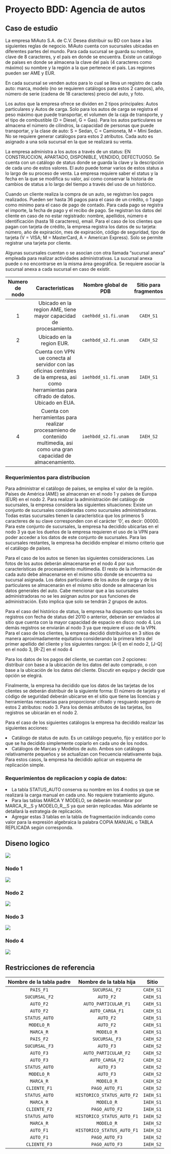 # Proyecto BDD: Agencia de autos


## Caso de estudio

La empresa MiAuto S.A. de C.V. Desea distribuir su BD con base a las siguientes reglas de negocio. MiAuto cuenta con sucursales ubicadas en diferentes partes del mundo. Para cada sucursal se guarda su nombre, clave de 8 caracteres, y el país en donde se encuentra. Existe un catálogo de países en donde se almacena la clave del país (4 caracteres como máximo) su nombre y la región a la que pertenece el país. Las regiones pueden ser AME y EUR.

En cada sucursal se venden autos para lo cual se lleva un registro de cada auto: marca, modelo (no se requieren catálogos para estos 2 campos), año, número de serie (cadena de 18 caracteres) precio del auto, y foto.

Los autos que la empresa ofrece se dividen en 2 tipos principales: Autos particulares y Autos de carga. Solo para los autos de carga se registra el peso máximo que puede transportar, el volumen de la caja de transporte, y el tipo de combustible (D = Diesel, G = Gas). Para los autos particulares se
almacena el número de cilindros, la capacidad de personas que puede transportar, y la clase de auto: S = Sedan, C = Camioneta, M = Mini Sedan. No se requiere generar catálogos para estos 2 atributos. Cada auto es asignado a una sola sucursal en la que se realizará su venta.

La empresa administra a los autos a través de un status: EN CONSTRUCCION, APARTADO, DISPONIBLE, VENDIDO, DEFECTUOSO. Se cuenta con un catálogo de status donde se guarda la clave y la descripción de cada uno de estos valores. El auto puede tomar varios de estos status a lo largo de su
proceso de venta. La empresa requiere saber el status y la fecha en la que se modifica su valor, así como conservar la historia de cambios de status a lo largo del tiempo a través del uso de un histórico.

Cuando un cliente realiza la compra de un auto, se registran los pagos realizados. Pueden ser hasta 36 pagos para el caso de un crédito, o 1 pago como mínimo para el caso de pago de contado. Para cada pago se registra el importe, la fecha de pago y el recibo de pago. Se registran los datos del cliente en caso de no estar registrado: nombre, apellidos, número e identificación (hasta 18 caracteres), email. Para el caso de los clientes que pagan con tarjeta de crédito, la empresa registra los datos de su tarjeta: número, año de expiración, mes de expiración, código de seguridad, tipo de tarjeta (V = VISA; M = MasterCard, A = American Express). Solo se permite registrar una tarjeta por cliente.

Algunas sucursales cuentan o se asocian con otra llamada “sucursal anexa” empleada para realizar actividades administrativas. La sucursal anexa puede o no encontrarse en la misma área geográfica. Se requiere asociar la sucursal anexa a cada sucursal en caso de existir.

|Numero de nodo|Caracteristicas|Nombre global de PDB|Sitio para fragmentos|
|:------------:|:-------------:|:------------------:|:-------------------:|
|1|Ubicado en la region AME, tiene mayor capacidad de procesamiento.|`caehbdd_s1.fi.unam`|`CAEH_S1`|
|2|Ubicado en la region EUR.|`caehbdd_s2.fi.unam`|`CAEH_S2`|
|3|Cuenta con VPN ue conecta al servidor con las oficinas centrales de la empresa, asi como herramientas para cifrado de datos. Ubicado en EUA.|`iaehbdd_s1.fi.unam`|`IAEH_S1`|
|4|Cuenta con herramientas para realizar procesamieno de contenido multimedia, asi como una gran capacidad de almacenamiento.|`iaehbdd_s2.fi.unam`|`IAEH_S2`|

### Requerimientos para distribucion

Para administrar el catálogo de países, se emplea el valor de la región. Países de América (AME) se almacenan en el nodo 1 y países de Europa (EUR) en el nodo 2. Para realizar la administración del catálogo de sucursales, la empresa considera las siguientes situaciones: Existe un conjunto de sucursales consideradas como sucursales administradoras. Todas estas sucursales tienen la característica que los primeros 5 caracteres de su clave corresponden con el carácter ‘0’, es decir: 00000. Para este conjunto de sucursales, la empresa ha decidido ubicarlas en el nodo 3 ya que los dueños de la empresa requieren el uso de la VPN para poder acceder a los datos de este conjunto de sucursales. Para las sucursales restantes, la empresa ha decidido emplear el mismo criterio que el catálogo de países.

Para el caso de los autos se tienen las siguientes consideraciones. Las fotos de los autos deberán almacenarse en el nodo 4 por sus características de procesamiento multimedia. El resto de la información de cada auto debe almacenarse en el mismo sitio donde se encuentra su sucursal asignada. Los datos particulares de los autos de carga y de los particulares se almacenarán en el mismo sitio donde se almacenan los datos generales del auto. Cabe mencionar que a las sucursales administradoras no se les asignan autos por sus funciones de administración. Esto implica que solo se tendrán 2 grupos de autos.

Para el caso del histórico de status, la empresa ha dispuesto que todos los registros con fecha de status del 2010 o anterior, deberán ser enviados al sitio que cuenta con la mayor capacidad de espacio en disco: nodo 4. Los demás registros se enviarán al nodo 3 ya que requiere el uso de la VPN.
Para el caso de los clientes, la empresa decidió distribuirlos en 3 sitios de manera aproximadamente equitativa considerando la primera letra del primer apellido del cliente y los siguientes rangos: [A-I] en el nodo 2, [J-Q] en el nodo 3, [R-Z] en el nodo 4

Para los datos de los pagos del cliente, se cuentan con 2 opciones: distribuir con base a la ubicación de los datos del auto comprado, o con base a la ubicación de los datos del cliente. Discutir en equipo y decidir que opción se elegirá.

Finalmente, la empresa ha decidido que los datos de las tarjetas de los clientes se deberán distribuir de la siguiente forma: El número de tarjeta y el código de seguridad deberán ubicarse en el sitio que tiene las licencias y herramientas necesarias para proporcionar cifrado y resguardo seguro de estos 2 atributos: nodo 3. Para los demás atributos de las tarjetas, los registros se ubicarán en el nodo 2.

Para el caso de los siguientes catálogos la empresa ha decidido realizar las siguientes acciones:
<li>Catálogo de status de auto. Es un catálogo pequeño, fijo y estático por lo que se ha decidido simplemente copiarlo en cada uno de los nodos.
<li>Catálogos de Marcas y Modelos de auto. Ambos son catálogos relativamente pequeños y se actualizan con frecuencia relativamente baja. Para estos casos, la empresa ha decidido aplicar un esquema de replicación simple.
  
### Requerimientos de replicacion y copia de datos:
<li>La tabla STATUS_AUTO conserva su nombre en los 4 nodos ya que se realizará la carga manual en cada uno. No requiere tratamiento alguno.
<li>Para las tablas MARCA Y MODELO, se deberán renombrar por MARCA_R_<INICIALES>_S<N> y MODELO_R_<INICIALES>_S<N> ya que serán replicadas. Más adelante se detallará la estrategia de replicación.
<li>Agregar estas 3 tablas en la tabla de fragmentación indicando como valor para la expresión algebraica la palabra COPIA MANUAL o TABLA REPLICADA según corresponda.


## Diseno logico

![](DISENO_LOGICO/diseno_global.jpg)

### Nodo 1
![](DISENO_LOGICO/diseno_nodo1.jpg)

### Nodo 2
![](DISENO_LOGICO/diseno_nodo2.jpg)

### Nodo 3
![](DISENO_LOGICO/diseno_nodo3.jpg)

### Nodo 4
![](DISENO_LOGICO/diseno_nodo4.jpg)


## Restricciones de referencia

|Nombre de la tabla padre|Nombre de la tabla hija|Sitio|
|:----------------------:|:---------------------:|:---:|
|`PAIS_F1`|`SUCURSAL_F2`|`CAEH_S1`|
|`SUCURSAL_F2`|`AUTO_F2`|`CAEH_S1`|
|`AUTO_F2`|`AUTO_PARTICULAR_F1`|`CAEH_S1`|
|`AUTO_F2`|`AUTO_CARGA_F1`|`CAEH_S1`|
|`STATUS_AUTO`|`AUTO_F2`|`CAEH_S1`|
|`MODELO_R`|`AUTO_F2`|`CAEH_S1`|
|`MARCA_R`|`MODELO_R`|`CAEH_S1`|
|`PAIS_F2`|`SUCURSAL_F3`|`CAEH_S2`|
|`SUCURSAL_F3`|`AUTO_F3`|`CAEH_S2`|
|`AUTO_F3`|`AUTO_PARTICULAR_F2`|`CAEH_S2`|
|`AUTO_F3`|`AUTO_CARGA_F2`|`CAEH_S2`|
|`STATUS_AUTO`|`AUTO_F3`|`CAEH_S2`|
|`MODELO_R`|`AUTO_F3`|`CAEH_S2`|
|`MARCA_R`|`MODELO_R`|`CAEH_S2`|
|`CLIENTE_F1`|`PAGO_AUTO_F1`|`CAEH_S2`|
|`STATUS_AUTO`|`HISTORICO_STATUS_AUTO_F2`|`IAEH_S1`|
|`MARCA_R`|`MODELO_R`|`IAEH_S1`|
|`CLIENTE_F2`|`PAGO_AUTO_F2`|`IAEH_S1`|
|`STATUS_AUTO`|`HISTORICO_STATUS_AUTO_F1`|`IAEH_S2`|
|`MARCA_R`|`MODELO_R`|`IAEH_S2`|
|`AUTO_F1`|`HISTORICO_STATUS_AUTO_F1`|`IAEH_S2`|
|`AUTO_F1`|`PAGO_AUTO_F3`|`IAEH_S2`|
|`CLIENTE_F3`|`PAGO_AUTO_F3`|`IAEH_S2`|

